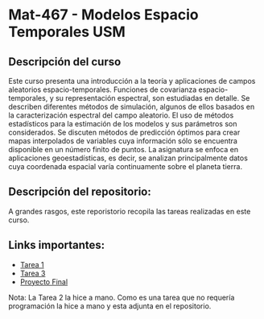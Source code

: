 # Mat-467 - Modelos Espacio Temporales USM

## Descripción del curso

Este curso presenta una introducción a la teoría y aplicaciones de campos aleatorios espacio-temporales. Funciones de covarianza espacio-temporales, y su representación espectral, son estudiadas en detalle. Se describen diferentes métodos de simulación, algunos de ellos basados en la caracterización espectral del campo aleatorio. El uso de métodos estadísticos para la estimación de los modelos y sus parámetros son considerados. Se discuten métodos de predicción óptimos para crear mapas interpolados de variables cuya información sólo se encuentra disponible en un número finito de puntos. La asignatura se enfoca en aplicaciones geoestadísticas, es decir, se analizan principalmente datos cuya coordenada espacial varía continuamente sobre el planeta tierra.

## Descripción del repositorio:

A grandes rasgos, este reporistorio recopila las tareas realizadas en este curso.

## Links importantes:



* [Tarea 1](https://www.overleaf.com/read/qbpmtprdhvjg#59b628)
* [Tarea 3](https://www.overleaf.com/read/twtnyzsthbhs#057b55)
* [Proyecto Final](https://www.overleaf.com/read/ytynsmgfkqcw#834000)

 Nota: La Tarea 2 la hice a mano. Como es una tarea que no requería programación la hice a mano y esta adjunta en el repositorio.

